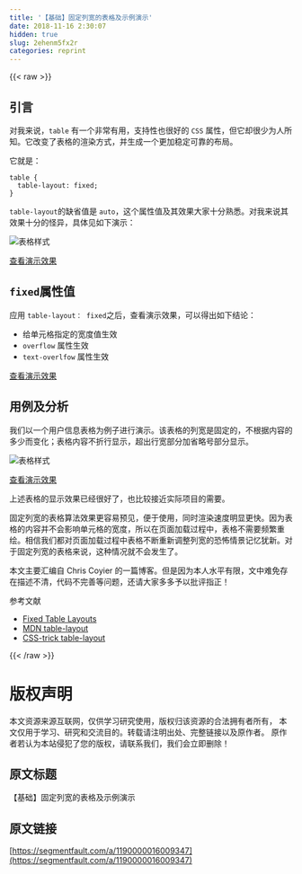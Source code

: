 ```yaml
---
title: '【基础】固定列宽的表格及示例演示' 
date: 2018-11-16 2:30:07
hidden: true
slug: 2ehenm5fx2r
categories: reprint
---
```


{{< raw >}}
<h2 id="articleHeader0">&#x5F15;&#x8A00;</h2><p>&#x5BF9;&#x6211;&#x6765;&#x8BF4;&#xFF0C;<code>table</code> &#x6709;&#x4E00;&#x4E2A;&#x975E;&#x5E38;&#x6709;&#x7528;&#xFF0C;&#x652F;&#x6301;&#x6027;&#x4E5F;&#x5F88;&#x597D;&#x7684; <code>CSS</code> &#x5C5E;&#x6027;&#xFF0C;&#x4F46;&#x5B83;&#x5374;&#x5F88;&#x5C11;&#x4E3A;&#x4EBA;&#x6240;&#x77E5;&#x3002;&#x5B83;&#x6539;&#x53D8;&#x4E86;&#x8868;&#x683C;&#x7684;&#x6E32;&#x67D3;&#x65B9;&#x5F0F;&#xFF0C;&#x5E76;&#x751F;&#x6210;&#x4E00;&#x4E2A;&#x66F4;&#x52A0;&#x7A33;&#x5B9A;&#x53EF;&#x9760;&#x7684;&#x5E03;&#x5C40;&#x3002;</p><p>&#x5B83;&#x5C31;&#x662F;&#xFF1A;</p><div class="widget-codetool" style="display:none"><div class="widget-codetool--inner"><span class="selectCode code-tool" data-toggle="tooltip" data-placement="top" title="" data-original-title="&#x5168;&#x9009;"></span> <span type="button" class="copyCode code-tool" data-toggle="tooltip" data-placement="top" data-clipboard-text="table {
  table-layout: fixed;
}" title="" data-original-title="&#x590D;&#x5236;"></span> <span type="button" class="saveToNote code-tool" data-toggle="tooltip" data-placement="top" title="" data-original-title="&#x653E;&#x8FDB;&#x7B14;&#x8BB0;"></span></div></div><pre class="hljs css"><code><span class="hljs-selector-tag">table</span> {
  <span class="hljs-attribute">table-layout</span>: fixed;
}</code></pre><p><code>table-layout</code>&#x7684;&#x7F3A;&#x7701;&#x503C;&#x662F; <code>auto</code>&#xFF0C;&#x8FD9;&#x4E2A;&#x5C5E;&#x6027;&#x503C;&#x53CA;&#x5176;&#x6548;&#x679C;&#x5927;&#x5BB6;&#x5341;&#x5206;&#x719F;&#x6089;&#x3002;&#x5BF9;&#x6211;&#x6765;&#x8BF4;&#x5176;&#x6548;&#x679C;&#x5341;&#x5206;&#x7684;&#x602A;&#x5F02;&#xFF0C;&#x5177;&#x4F53;&#x89C1;&#x5982;&#x4E0B;&#x6F14;&#x793A;&#xFF1A;</p><p><span class="img-wrap"><img data-src="/img/remote/1460000016009350" src="https://static.alili.tech/img/remote/1460000016009350" alt="&#x8868;&#x683C;&#x6837;&#x5F0F;" title="&#x8868;&#x683C;&#x6837;&#x5F0F;" style="cursor:pointer;display:inline"></span></p><p><a href="http://30ke.cn/code/1094" rel="nofollow noreferrer" target="_blank">&#x67E5;&#x770B;&#x6F14;&#x793A;&#x6548;&#x679C;</a></p><h2 id="articleHeader1"><code>fixed</code>&#x5C5E;&#x6027;&#x503C;</h2><p>&#x5E94;&#x7528; <code>table-layout&#xFF1A; fixed</code>&#x4E4B;&#x540E;&#xFF0C;&#x67E5;&#x770B;&#x6F14;&#x793A;&#x6548;&#x679C;&#xFF0C;&#x53EF;&#x4EE5;&#x5F97;&#x51FA;&#x5982;&#x4E0B;&#x7ED3;&#x8BBA;&#xFF1A;</p><ul><li>&#x7ED9;&#x5355;&#x5143;&#x683C;&#x6307;&#x5B9A;&#x7684;&#x5BBD;&#x5EA6;&#x503C;&#x751F;&#x6548;</li><li><code>overflow</code> &#x5C5E;&#x6027;&#x751F;&#x6548;</li><li><code>text-overlfow</code> &#x5C5E;&#x6027;&#x751F;&#x6548;</li></ul><p><a href="http://30ke.cn/code/1095" rel="nofollow noreferrer" target="_blank">&#x67E5;&#x770B;&#x6F14;&#x793A;&#x6548;&#x679C;</a></p><h2 id="articleHeader2">&#x7528;&#x4F8B;&#x53CA;&#x5206;&#x6790;</h2><p>&#x6211;&#x4EEC;&#x4EE5;&#x4E00;&#x4E2A;&#x7528;&#x6237;&#x4FE1;&#x606F;&#x8868;&#x683C;&#x4E3A;&#x4F8B;&#x5B50;&#x8FDB;&#x884C;&#x6F14;&#x793A;&#x3002;&#x8BE5;&#x8868;&#x683C;&#x7684;&#x5217;&#x5BBD;&#x662F;&#x56FA;&#x5B9A;&#x7684;&#xFF0C;&#x4E0D;&#x6839;&#x636E;&#x5185;&#x5BB9;&#x7684;&#x591A;&#x5C11;&#x800C;&#x53D8;&#x5316;&#xFF1B;&#x8868;&#x683C;&#x5185;&#x5BB9;&#x4E0D;&#x6298;&#x884C;&#x663E;&#x793A;&#xFF0C;&#x8D85;&#x51FA;&#x884C;&#x5BBD;&#x90E8;&#x5206;&#x52A0;&#x7701;&#x7565;&#x53F7;&#x90E8;&#x5206;&#x663E;&#x793A;&#x3002;</p><p><span class="img-wrap"><img data-src="/img/remote/1460000016009351" src="https://static.alili.tech/img/remote/1460000016009351" alt="&#x8868;&#x683C;&#x6837;&#x5F0F;" title="&#x8868;&#x683C;&#x6837;&#x5F0F;" style="cursor:pointer;display:inline"></span></p><p><a href="http://30ke.cn/code/1096" rel="nofollow noreferrer" target="_blank">&#x67E5;&#x770B;&#x6F14;&#x793A;&#x6548;&#x679C;</a></p><p>&#x4E0A;&#x8FF0;&#x8868;&#x683C;&#x7684;&#x663E;&#x793A;&#x6548;&#x679C;&#x5DF2;&#x7ECF;&#x5F88;&#x597D;&#x4E86;&#xFF0C;&#x4E5F;&#x6BD4;&#x8F83;&#x63A5;&#x8FD1;&#x5B9E;&#x9645;&#x9879;&#x76EE;&#x7684;&#x9700;&#x8981;&#x3002;</p><p>&#x56FA;&#x5B9A;&#x5217;&#x5BBD;&#x7684;&#x8868;&#x683C;&#x7B97;&#x6CD5;&#x6548;&#x679C;&#x66F4;&#x5BB9;&#x6613;&#x9884;&#x89C1;&#xFF0C;&#x4FBF;&#x4E8E;&#x4F7F;&#x7528;&#xFF0C;&#x540C;&#x65F6;&#x6E32;&#x67D3;&#x901F;&#x5EA6;&#x660E;&#x663E;&#x66F4;&#x5FEB;&#x3002;&#x56E0;&#x4E3A;&#x8868;&#x683C;&#x7684;&#x5185;&#x5BB9;&#x5E76;&#x4E0D;&#x4F1A;&#x5F71;&#x54CD;&#x5355;&#x5143;&#x683C;&#x7684;&#x5BBD;&#x5EA6;&#xFF0C;&#x6240;&#x4EE5;&#x5728;&#x9875;&#x9762;&#x52A0;&#x8F7D;&#x8FC7;&#x7A0B;&#x4E2D;&#xFF0C;&#x8868;&#x683C;&#x4E0D;&#x9700;&#x8981;&#x9891;&#x7E41;&#x91CD;&#x7ED8;&#x3002;&#x76F8;&#x4FE1;&#x6211;&#x4EEC;&#x90FD;&#x5BF9;&#x9875;&#x9762;&#x52A0;&#x8F7D;&#x8FC7;&#x7A0B;&#x4E2D;&#x8868;&#x683C;&#x4E0D;&#x65AD;&#x91CD;&#x65B0;&#x8C03;&#x6574;&#x5217;&#x5BBD;&#x7684;&#x6050;&#x6016;&#x60C5;&#x666F;&#x8BB0;&#x5FC6;&#x72B9;&#x65B0;&#x3002;&#x5BF9;&#x4E8E;&#x56FA;&#x5B9A;&#x5217;&#x5BBD;&#x7684;&#x8868;&#x683C;&#x6765;&#x8BF4;&#xFF0C;&#x8FD9;&#x79CD;&#x60C5;&#x51B5;&#x5C31;&#x4E0D;&#x4F1A;&#x53D1;&#x751F;&#x4E86;&#x3002;</p><p>&#x672C;&#x6587;&#x4E3B;&#x8981;&#x6C47;&#x7F16;&#x81EA; Chris Coyier &#x7684;&#x4E00;&#x7BC7;&#x535A;&#x5BA2;&#x3002;&#x4F46;&#x662F;&#x56E0;&#x4E3A;&#x672C;&#x4EBA;&#x6C34;&#x5E73;&#x6709;&#x9650;&#xFF0C;&#x6587;&#x4E2D;&#x96BE;&#x514D;&#x5B58;&#x5728;&#x63CF;&#x8FF0;&#x4E0D;&#x6E05;&#xFF0C;&#x4EE3;&#x7801;&#x4E0D;&#x5B8C;&#x5584;&#x7B49;&#x95EE;&#x9898;&#xFF0C;&#x8FD8;&#x8BF7;&#x5927;&#x5BB6;&#x591A;&#x591A;&#x4E88;&#x4EE5;&#x6279;&#x8BC4;&#x6307;&#x6B63;&#xFF01;</p><p>&#x53C2;&#x8003;&#x6587;&#x732E;</p><ul><li><a href="https://css-tricks.com/fixing-tables-long-strings/" rel="nofollow noreferrer" target="_blank">Fixed Table Layouts</a></li><li><a href="https://developer.mozilla.org/en-US/docs/Web/CSS/table-layout" rel="nofollow noreferrer" target="_blank">MDN table-layout</a></li><li><a href="https://css-tricks.com/almanac/properties/t/table-layout/" rel="nofollow noreferrer" target="_blank">CSS-trick table-layout</a></li></ul>
{{< /raw >}}

# 版权声明
本文资源来源互联网，仅供学习研究使用，版权归该资源的合法拥有者所有，
本文仅用于学习、研究和交流目的。转载请注明出处、完整链接以及原作者。
原作者若认为本站侵犯了您的版权，请联系我们，我们会立即删除！

## 原文标题
【基础】固定列宽的表格及示例演示

## 原文链接
[https://segmentfault.com/a/1190000016009347](https://segmentfault.com/a/1190000016009347)

